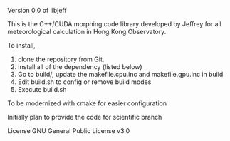 Version 0.0 of libjeff

This is the C++/CUDA morphing code library developed by Jeffrey for all meteorological calculation in Hong Kong Observatory.

To install,
1) clone the repository from Git.
2) install all of the dependency (listed below)
3) Go to build/, update the makefile.cpu.inc and makefile.gpu.inc in build
4) Edit build.sh to config or remove build modes
5) Execute build.sh


To be modernized with cmake for easier configuration

Initially plan to provide the code for scientific branch

License
GNU General Public License v3.0